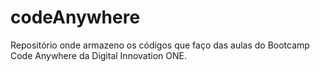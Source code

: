 # codeAnywhere
 Repositório onde armazeno os códigos que faço das aulas do Bootcamp Code Anywhere da Digital Innovation ONE.
